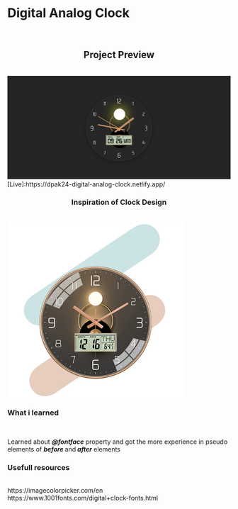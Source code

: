<h1>Digital Analog Clock</h1>
<br>
<h2 align="center">Project Preview</h2>
<br>
<img  src = "https://github.com/D-pak24/digital-analog-clock/blob/827d75cebd41b3bb6f50ca62ca611851afb02c58/asset/Preview%20Page.png">
<br>
[Live]:https://dpak24-digital-analog-clock.netlify.app/
<br>
<h3 align="center">Inspiration of Clock Design</h3>
<br>
<img align="center" src = "https://github.com/D-pak24/digital-analog-clock/blob/827d75cebd41b3bb6f50ca62ca611851afb02c58/asset/clock.jpg">
<br>
<h3>What i learned</h3>
<br>
<p>Learned about <b><i>@fontface</i></b> property and got the more experience in pseudo elements of <b><i>before </i></b>and<b><i> after</i></b> elements</p>
<h3>Usefull resources</h3>
<br>
https://imagecolorpicker.com/en
<br>
https://www.1001fonts.com/digital+clock-fonts.html
